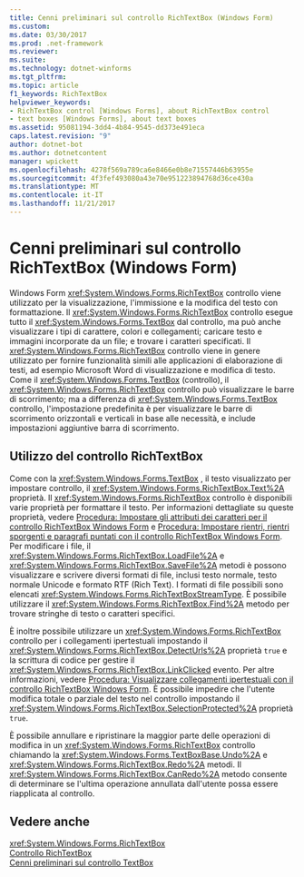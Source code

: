 ```yaml
---
title: Cenni preliminari sul controllo RichTextBox (Windows Form)
ms.custom: 
ms.date: 03/30/2017
ms.prod: .net-framework
ms.reviewer: 
ms.suite: 
ms.technology: dotnet-winforms
ms.tgt_pltfrm: 
ms.topic: article
f1_keywords: RichTextBox
helpviewer_keywords:
- RichTextBox control [Windows Forms], about RichTextBox control
- text boxes [Windows Forms], about text boxes
ms.assetid: 95081194-3dd4-4b84-9545-dd373e491eca
caps.latest.revision: "9"
author: dotnet-bot
ms.author: dotnetcontent
manager: wpickett
ms.openlocfilehash: 4278f569a789ca6e8466e0b8e71557446b63955e
ms.sourcegitcommit: 4f3fef493080a43e70e951223894768d36ce430a
ms.translationtype: MT
ms.contentlocale: it-IT
ms.lasthandoff: 11/21/2017
---
```

# <a name="richtextbox-control-overview-windows-forms"></a>Cenni preliminari sul controllo RichTextBox (Windows Form)
Windows Form <xref:System.Windows.Forms.RichTextBox> controllo viene utilizzato per la visualizzazione, l'immissione e la modifica del testo con formattazione. Il <xref:System.Windows.Forms.RichTextBox> controllo esegue tutto il <xref:System.Windows.Forms.TextBox> dal controllo, ma può anche visualizzare i tipi di carattere, colori e collegamenti; caricare testo e immagini incorporate da un file; e trovare i caratteri specificati. Il <xref:System.Windows.Forms.RichTextBox> controllo viene in genere utilizzato per fornire funzionalità simili alle applicazioni di elaborazione di testi, ad esempio Microsoft Word di visualizzazione e modifica di testo. Come il <xref:System.Windows.Forms.TextBox> (controllo), il <xref:System.Windows.Forms.RichTextBox> controllo può visualizzare le barre di scorrimento; ma a differenza di <xref:System.Windows.Forms.TextBox> controllo, l'impostazione predefinita è per visualizzare le barre di scorrimento orizzontali e verticali in base alle necessità, e include impostazioni aggiuntive barra di scorrimento.  
  
## <a name="working-with-the-richtextbox-control"></a>Utilizzo del controllo RichTextBox  
 Come con la <xref:System.Windows.Forms.TextBox> , il testo visualizzato per impostare controllo, il <xref:System.Windows.Forms.RichTextBox.Text%2A> proprietà. Il <xref:System.Windows.Forms.RichTextBox> controllo è disponibili varie proprietà per formattare il testo. Per informazioni dettagliate su queste proprietà, vedere [Procedura: Impostare gli attributi dei caratteri per il controllo RichTextBox Windows Form](../../../../docs/framework/winforms/controls/how-to-set-font-attributes-for-the-windows-forms-richtextbox-control.md) e [Procedura: Impostare rientri, rientri sporgenti e paragrafi puntati con il controllo RichTextBox Windows Form](../../../../docs/framework/winforms/controls/set-indents-hanging-indents-bulleted-paragraphs-with-wf-richtextbox.md). Per modificare i file, il <xref:System.Windows.Forms.RichTextBox.LoadFile%2A> e <xref:System.Windows.Forms.RichTextBox.SaveFile%2A> metodi è possono visualizzare e scrivere diversi formati di file, inclusi testo normale, testo normale Unicode e formato RTF (Rich Text). I formati di file possibili sono elencati <xref:System.Windows.Forms.RichTextBoxStreamType>. È possibile utilizzare il <xref:System.Windows.Forms.RichTextBox.Find%2A> metodo per trovare stringhe di testo o caratteri specifici.  
  
 È inoltre possibile utilizzare un <xref:System.Windows.Forms.RichTextBox> controllo per i collegamenti ipertestuali impostando il <xref:System.Windows.Forms.RichTextBox.DetectUrls%2A> proprietà `true` e la scrittura di codice per gestire il <xref:System.Windows.Forms.RichTextBox.LinkClicked> evento. Per altre informazioni, vedere [Procedura: Visualizzare collegamenti ipertestuali con il controllo RichTextBox Windows Form](../../../../docs/framework/winforms/controls/how-to-display-web-style-links-with-the-windows-forms-richtextbox-control.md). È possibile impedire che l'utente modifica totale o parziale del testo nel controllo impostando il <xref:System.Windows.Forms.RichTextBox.SelectionProtected%2A> proprietà `true`.  
  
 È possibile annullare e ripristinare la maggior parte delle operazioni di modifica in un <xref:System.Windows.Forms.RichTextBox> controllo chiamando la <xref:System.Windows.Forms.TextBoxBase.Undo%2A> e <xref:System.Windows.Forms.RichTextBox.Redo%2A> metodi. Il <xref:System.Windows.Forms.RichTextBox.CanRedo%2A> metodo consente di determinare se l'ultima operazione annullata dall'utente possa essere riapplicata al controllo.  
  
## <a name="see-also"></a>Vedere anche  
 <xref:System.Windows.Forms.RichTextBox>  
 [Controllo RichTextBox](../../../../docs/framework/winforms/controls/richtextbox-control-windows-forms.md)  
 [Cenni preliminari sul controllo TextBox](../../../../docs/framework/winforms/controls/textbox-control-overview-windows-forms.md)
